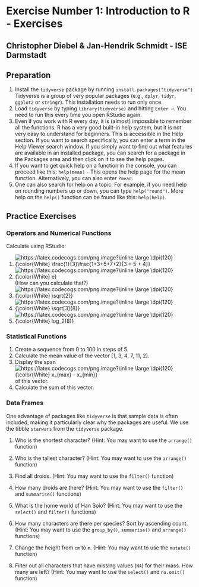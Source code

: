 # Exercise Number 1: Introduction to R - Exercises

## Christopher Diebel & Jan-Hendrik Schmidt - ISE Darmstadt

## Preparation

1. Install the `tidyverse` package by running `install.packages("tidyverse")`
   Tidyverse is a group of very popular packages (e.g., `dplyr`, `tidyr`, `ggplot2` or `stringr`). This installation needs to run only once.
1. Load `tidyverse` by typing `library(tidyverse)` and hitting `Enter ⏎`. You need to run this every time you open RStudio again.
1. Even if you work with R every day, it is (almost) impossible to remember all the functions. R has a very good built-in help system, but it is not very easy to understand for beginners. This is accessible in the Help section. If you want to search specifically, you can enter a term in the Help Viewer search window. If you simply want to find out what features are available in an installed package, you can search for a package in the Packages area and then click on it to see the help pages.
1. If you want to get quick help on a function in the console, you can proceed like this: `help(mean)` - This opens the help page for the mean function. Alternatively, you can also enter `?mean`. 
1. One can also search for help on a topic. For example, if you need help on rounding numbers up or down, you can type `help("round")`. More help on the `help()` function can be found like this: `help(help)`.


## Practice Exercises

### Operators and Numerical Functions
Calculate using RStudio:

1. <img src="https://latex.codecogs.com/png.image?\inline&space;\large&space;\dpi{120}{\color{White}&space;\frac{1}{3}\frac{1&plus;3&plus;5&plus;7&plus;2}{3&space;&plus;&space;5&space;&plus;&space;4}}" title="https://latex.codecogs.com/png.image?\inline \large \dpi{120}{\color{White} \frac{1}{3}\frac{1+3+5+7+2}{3 + 5 + 4}}" />
2. <img src="https://latex.codecogs.com/png.image?\inline&space;\large&space;\dpi{120}{\color{White}&space;e}" title="https://latex.codecogs.com/png.image?\inline \large \dpi{120}{\color{White} e}" /> (How can you calculate that?)
3. <img src="https://latex.codecogs.com/png.image?\inline&space;\large&space;\dpi{120}{\color{White}&space;\sqrt{2}}" title="https://latex.codecogs.com/png.image?\inline \large \dpi{120}{\color{White} \sqrt{2}}" />
4. <img src="https://latex.codecogs.com/png.image?\inline&space;\large&space;\dpi{120}{\color{White}&space;\sqrt[3]{8}}" title="https://latex.codecogs.com/png.image?\inline \large \dpi{120}{\color{White} \sqrt[3]{8}}" />
5. <img src="https://latex.codecogs.com/png.image?\inline&space;\large&space;\dpi{120}{\color{White}&space;log_2(8)}" title="https://latex.codecogs.com/png.image?\inline \large \dpi{120}{\color{White} log_2(8)}" />

### Statistical Functions

1. Create a sequence from 0 to 100 in steps of 5.
2. Calculate the mean value of the vector [1, 3, 4, 7, 11, 2].
3. Display the span <img src="https://latex.codecogs.com/png.image?\inline&space;\large&space;\dpi{120}{\color{White}&space;x_{max}&space;-&space;x_{min}}" title="https://latex.codecogs.com/png.image?\inline \large \dpi{120}{\color{White} x_{max} - x_{min}}" /> of this vector.
4. Calculate the sum of this vector.

### Data Frames
One advantage of packages like `tidyverse` is that sample data is often included, making it particularly clear why the packages are useful. We use the tibble `starwars` from the `tidyverse` package.

1. Who is the shortest character? (Hint: You may want to use the `arrange()` function)

2. Who is the tallest character? (Hint: You may want to use the `arrange()` function)

3. Find all droids. (Hint: You may want to use the `filter()` function)

4. How many droids are there? (Hint: You may want to use the `filter()` and `summarise()` functions)

5. What is the home world of Han Solo? (Hint: You may want to use the `select()` and `filter()` functions)

6. How many characters are there per species? Sort by ascending count. (Hint: You may want to use the `group_by()`, `summarise()` and `arrange()` functions)

7. Change the height from `cm` to `m`. (Hint: You may want to use the `mutate()` function)

8. Filter out all characters that have missing values (`NA`) for their mass. How many are left? (Hint: You may want to use the `select()` and `na.omit()` function)
